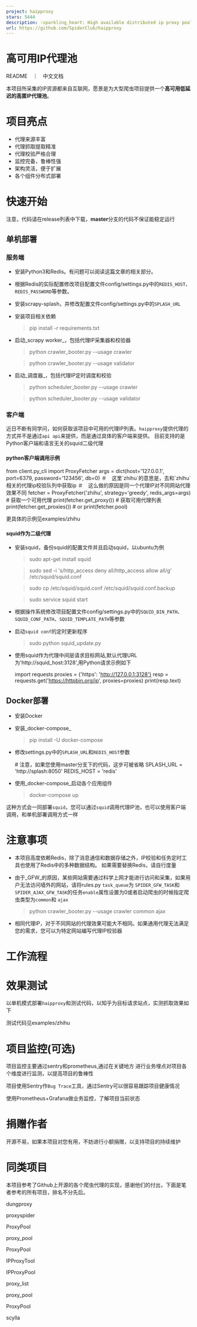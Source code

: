 ```yaml
---
project: haipproxy
stars: 5444
description: :sparkling_heart: High available distributed ip proxy pool, powerd by Scrapy and Redis
url: https://github.com/SpiderClub/haipproxy
---
```


高可用IP代理池
========

README　｜　中文文档

本项目所采集的IP资源都来自互联网，愿景是为大型爬虫项目提供一个**高可用低延迟的高匿IP代理池**。

项目亮点
====

-   代理来源丰富
-   代理抓取提取精准
-   代理校验严格合理
-   监控完备，鲁棒性强
-   架构灵活，便于扩展
-   各个组件分布式部署

快速开始
====

注意，代码请在release列表中下载，**master**分支的代码不保证能稳定运行

单机部署
----

### 服务端

-   安装Python3和Redis。有问题可以阅读这篇文章的相关部分。
    
-   根据Redis的实际配置修改项目配置文件config/settings.py中的`REDIS_HOST`、`REDIS_PASSWORD`等参数。
    
-   安装scrapy-splash，并修改配置文件config/settings.py中的`SPLASH_URL`
    
-   安装项目相关依赖
    
    > pip install -r requirements.txt
    
-   启动_scrapy worker_，包括代理IP采集器和校验器
    
    > python crawler\_booter.py --usage crawler
    
    > python crawler\_booter.py --usage validator
    
-   启动_调度器_，包括代理IP定时调度和校验
    
    > python scheduler\_booter.py --usage crawler
    
    > python scheduler\_booter.py --usage validator
    

### 客户端

近日不断有同学问，如何获取该项目中可用的代理IP列表。`haipproxy`提供代理的方式并不是通过`api api`来提供，而是通过具体的客户端来提供。 目前支持的是Python客户端和语言无关的squid二级代理

#### python客户端调用示例

from client.py\_cli import ProxyFetcher
args \= dict(host\='127.0.0.1', port\=6379, password\='123456', db\=0)
＃　这里\`zhihu\`的意思是，去和\`zhihu\`相关的代理ip校验队列中获取ip
＃　这么做的原因是同一个代理IP对不同网站代理效果不同
fetcher \= ProxyFetcher('zhihu', strategy\='greedy', redis\_args\=args)
\# 获取一个可用代理
print(fetcher.get\_proxy())
\# 获取可用代理列表
print(fetcher.get\_proxies()) \# or print(fetcher.pool)

更具体的示例见examples/zhihu

#### squid作为二级代理

-   安装squid，备份squid的配置文件并且启动squid，以ubuntu为例
    
    > sudo apt-get install squid
    
    > sudo sed -i 's/http\_access deny all/http\_access allow all/g' /etc/squid/squid.conf
    
    > sudo cp /etc/squid/squid.conf /etc/squid/squid.conf.backup
    
    > sudo service squid start
    
-   根据操作系统修改项目配置文件config/settings.py中的`SQUID_BIN_PATH`、`SQUID_CONF_PATH`、`SQUID_TEMPLATE_PATH`等参数
    
-   启动`squid conf`的定时更新程序
    
    > sudo python squid\_update.py
    
-   使用squid作为代理中间层请求目标网站,默认代理URL为'http://squid\_host:3128',用Python请求示例如下
    
    import requests
    proxies \= {'https': 'http://127.0.0.1:3128'}
    resp \= requests.get('https://httpbin.org/ip', proxies\=proxies)
    print(resp.text)
    

Docker部署
--------

-   安装Docker
    
-   安装_docker-compose_
    
    > pip install -U docker-compose
    
-   修改settings.py中的`SPLASH_URL`和`REDIS_HOST`参数
    
    \# 注意，如果您使用master分支下的代码，这步可被省略
    SPLASH\_URL \= 'http://splash:8050'
    REDIS\_HOST \= 'redis'
    
-   使用_docker-compose_启动各个应用组件
    
    > docker-compose up
    

这种方式会一同部署`squid`，您可以通过`squid`调用代理IP池，也可以使用客户端调用，和单机部署调用方式一样

注意事项
====

-   本项目高度依赖Redis，除了消息通信和数据存储之外，IP校验和任务定时工具也使用了Redis中的多种数据结构。 如果需要替换Redis，请自行度量
-   由于_GFW_的原因，某些网站需要通过科学上网才能进行访问和采集，如果用户无法访问墙外的网站，请将rules.py `task_queue`为 `SPIDER_GFW_TASK`和`SPIDER_AJAX_GFW_TASK`的任务`enable`属性设置为0或者启动爬虫的时候指定爬虫类型为`common`和 `ajax`
    
    > python crawler\_booter.py --usage crawler common ajax
    
-   相同代理IP，对于不同网站的代理效果可能大不相同。如果通用代理无法满足您的需求，您可以为特定网站编写代理IP校验器

工作流程
====

效果测试
====

以单机模式部署`haipproxy`和测试代码，以知乎为目标请求站点，实测抓取效果如下

测试代码见examples/zhihu

项目监控(可选)
========

项目监控主要通过sentry和prometheus,通过在关键地方 进行业务埋点对项目各个维度进行监测，以提高项目的鲁棒性

项目使用Sentry作`Bug Trace`工具，通过Sentry可以很容易跟踪项目健康情况

使用Prometheus+Grafana做业务监控，了解项目当前状态

捐赠作者
====

开源不易，如果本项目对您有用，不妨进行小额捐赠，以支持项目的持续维护

同类项目
====

本项目参考了Github上开源的各个爬虫代理的实现，感谢他们的付出，下面是笔者参考的所有项目，排名不分先后。

dungproxy

proxyspider

ProxyPool

proxy\_pool

ProxyPool

IPProxyTool

IPProxyPool

proxy\_list

proxy\_pool

ProxyPool

scylla

